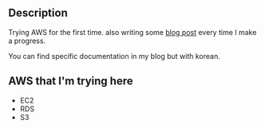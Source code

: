 ## Description
Trying AWS for the first time. also writing some [blog post](https://medium.com/@krpeppermint100/aws-aws-%ED%98%84%EC%9E%A5%EC%B2%B4%ED%97%98%ED%95%99%EC%8A%B5-1-%EA%B3%84%ED%9A%8D%EB%8B%A8%EA%B3%84-1bfa11b9ace7) every time I make a progress.  

You can find specific documentation in my blog but with korean.  


## AWS that I'm trying here
- EC2
- RDS
- S3
